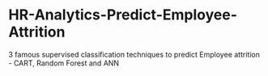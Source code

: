 # HR-Analytics-Predict-Employee-Attrition
3 famous supervised classification techniques to predict Employee attrition - CART, Random Forest and ANN
